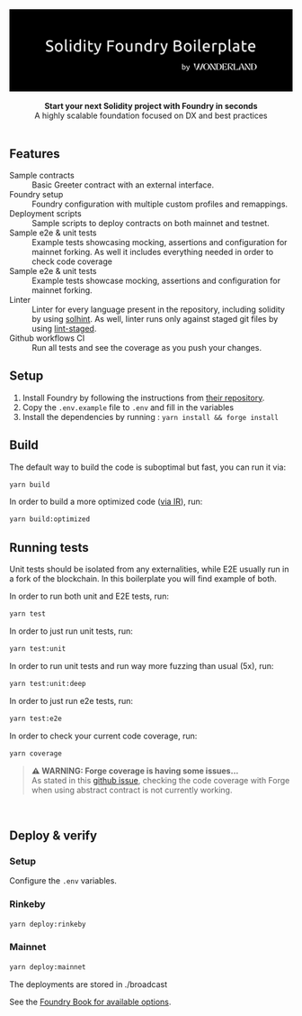 <img src="https://raw.githubusercontent.com/defi-wonderland/brand/main/assets/solidity-foundry-boilerplate-banner.png" alt="wonderland banner" align="center" />
<br />
<br />

<div align="center"><strong>Start your next Solidity project with Foundry in seconds</strong></div>
<div align="center">A highly scalable foundation focused on DX and best practices</div>

<br />

## Features

<dl>
  <dt>Sample contracts</dt>
  <dd>Basic Greeter contract with an external interface.</dd>

  <dt>Foundry setup</dt>
  <dd>Foundry configuration with multiple custom profiles and remappings.</dd>

  <dt>Deployment scripts</dt>
  <dd>Sample scripts to deploy contracts on both mainnet and testnet.</dd>
  
  <dt>Sample e2e & unit tests</dt>
  <dd>Example tests showcasing mocking, assertions and configuration for mainnet forking. As well it includes everything needed in order to check code coverage</dd>
  
  <dt>Sample e2e & unit tests</dt>
  <dd>Example tests showcase mocking, assertions and configuration for mainnet forking.</dd>
  
  <dt>Linter</dt>
  <dd>Linter for every language present in the repository, including solidity by using <a href="https://github.com/protofire/solhint">solhint</a>. As well, linter runs only against staged git files by using <a href="https://github.com/okonet/lint-staged">lint-staged</a>.</dd>

  <dt>Github workflows CI</dt>
  <dd>Run all tests and see the coverage as you push your changes.</dd>
</dl>

## Setup

1. Install Foundry by following the instructions from [their repository](https://github.com/foundry-rs/foundry#installation).
2. Copy the `.env.example` file to `.env` and fill in the variables
3. Install the dependencies by running : `yarn install && forge install`

## Build

The default way to build the code is suboptimal but fast, you can run it via:
```bash
yarn build
```

In order to build a more optimized code ([via IR](https://docs.soliditylang.org/en/v0.8.15/ir-breaking-changes.html#solidity-ir-based-codegen-changes)), run:
```bash
yarn build:optimized
```

## Running tests

Unit tests should be isolated from any externalities, while E2E usually run in a fork of the blockchain. In this boilerplate you will find example of both.

In order to run both unit and E2E tests, run:
```bash
yarn test
```

In order to just run unit tests, run:
```bash
yarn test:unit
```

In order to run unit tests and run way more fuzzing than usual (5x), run:
```bash
yarn test:unit:deep
```

In order to just run e2e tests, run:
```bash
yarn test:e2e
```

In order to check your current code coverage, run:
```bash
yarn coverage
```

> **⚠ WARNING: Forge coverage is having some issues...**  
> As stated in this [github issue](https://github.com/foundry-rs/foundry/issues/2165), checking the code coverage with Forge when using abstract contract is not currently working.

<br>

## Deploy & verify

### Setup
Configure the `.env` variables.

### Rinkeby

```bash
yarn deploy:rinkeby
```

### Mainnet

```bash
yarn deploy:mainnet
```

The deployments are stored in ./broadcast

See the [Foundry Book for available options](https://book.getfoundry.sh/reference/forge/forge-create.html).